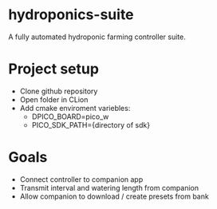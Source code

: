 # hydroponics-suite
A fully automated hydroponic farming controller suite.
# Project setup
 - Clone github repository
 - Open folder in CLion
- Add cmake enviroment variebles:
   - DPICO_BOARD=pico_w
   - PICO_SDK_PATH={directory of sdk}
# Goals
 - Connect controller to companion app
 - Transmit interval and watering length from companion
 - Allow companion to download / create presets from bank 